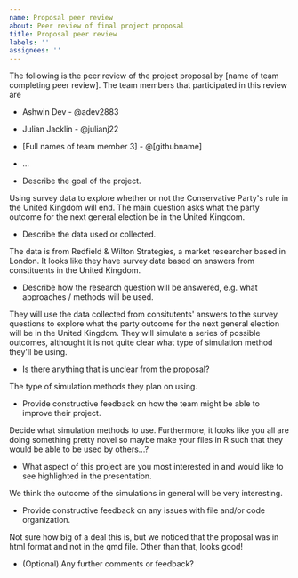 ```yaml
---
name: Proposal peer review
about: Peer review of final project proposal
title: Proposal peer review
labels: ''
assignees: ''
---
```


The following is the peer review of the project proposal by [name of team completing peer review]. The team members that participated in this review are 

- Ashwin Dev - @adev2883
- Julian Jacklin - @julianj22
- [Full names of team member 3] - @[githubname]
- ...


- Describe the goal of the project.

Using survey data to explore whether or not the Conservative Party's rule in the United Kingdom will end. The main question asks what the party outcome for the next general election be in the United Kingdom. 



- Describe the data used or collected.

The data is from Redfield & Wilton Strategies, a market researcher based in London. It looks like they have survey data based on answers from constituents in the United Kingdom. 


- Describe how the research question will be answered, e.g. what approaches / methods will be used.

They will use the data collected from consitutents' answers to the survey questions to explore what the party outcome for the next general election will be in the United Kingdom. They will simulate a series of possible outcomes, althought it is not quite clear what type of simulation method they'll be using. 


- Is there anything that is unclear from the proposal?

The type of simulation methods they plan on using. 



- Provide constructive feedback on how the team might be able to improve their project.

Decide what simulation methods to use. Furthermore, it looks like you all are doing something pretty novel so maybe make your files in R such that they would be able to be used by others...?



- What aspect of this project are you most interested in and would like to see highlighted in the presentation.

We think the outcome of the simulations in general will be very interesting. 



- Provide constructive feedback on any issues with file and/or code organization.

Not sure how big of a deal this is, but we noticed that the proposal was in html format and not in the qmd file. Other than that, looks good!


- (Optional) Any further comments or feedback?


